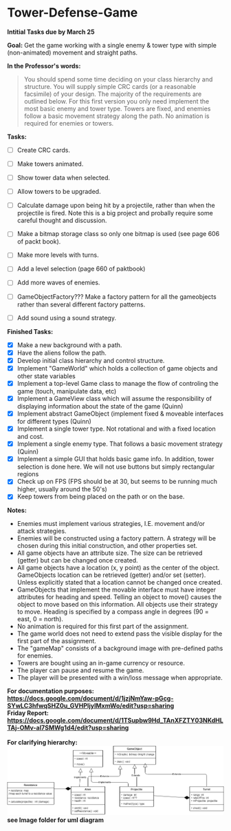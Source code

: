 # Tower-Defense-Game
<b>Intitial Tasks due by March 25</b>

<b>Goal:</b> Get the game working with a single enemy & tower type with simple (non-animated) movement and straight paths.
 
<b>In the Professor's words:</b>
> You should spend some time deciding on your class hierarchy and structure. You will supply
simple CRC cards (or a reasonable facsimile) of your design. The majority of the
requirements are outlined below. For this first version you only need implement the most
basic enemy and tower type. Towers are fixed, and enemies follow a basic movement
strategy along the path. No animation is required for enemies or towers.

<b>Tasks:</b>
* [ ] Create CRC cards.
* [ ] Make towers animated.
* [ ] Show tower data when selected.
* [ ] Allow towers to be upgraded.
* [ ] Calculate damage upon being hit by a projectile, rather than when the projectile is fired. Note this is a big project and probally require some careful thought and discussion.
* [ ] Make a bitmap storage class so only one bitmap is used (see page 606 of packt book).
* [ ] Make more levels with turns.
* [ ] Add a level selection (page 660 of paktbook)
* [ ] Add more waves of enemies.
* [ ] GameObjectFactory??? Make a factory pattern for all the gameobjects rather than several different factory patterns.
* [ ] Add sound using a sound strategy.


<b>Finished Tasks:</b>
* [x] Make a new background with a path.
* [x] Have the aliens follow the path.
* [x] Develop initial class hierarchy and control structure.
* [x] Implement "GameWorld" which holds a collection of game objects and other state variables
* [x] Implement a top-level Game class to manage the flow of controling the game (touch, manipulate data, etc)
* [x] Implement a GameView class which will assume the responsibility of displaying information about the state of the game (Quinn)
* [x] Implement abstract GameObject (implement fixed & moveable interfaces for different types (Quinn)
* [x] Implement a single tower type. Not rotational and with a fixed location and cost.
* [x] Implement a single enemy type. That follows a basic movement strategy (Quinn)
* [x] Implement a simple GUI that holds basic game info. In addition, tower selection is done here. We will not use buttons but simply rectangular regions<br/>
* [x] Check up on FPS (FPS should be at 30, but seems to be running much higher, usually around the 50's)
* [x] Keep towers from being placed on the path or on the base.

<b>Notes:</b>
* Enemies must implement various strategies, I.E. movement and/or attack strategies.
* Enemies will be constructed using a factory pattern. A strategy will be chosen during this initial construction, and other properties set.
* All game objects have an attribute size. The size can be retrieved (getter) but can be changed once created.
* All game objects have a location (x, y point) as the center of the object. GameObjects location can be retrieved (getter) and/or set (setter). Unless explicitly stated that a location cannot be changed once created.
* GameObjects that implement the movable interface must have integer attributes for heading and speed. Telling an object to move() causes the object to move based on this information. All objects use their strategy to move. Heading is specified by a compass angle in degrees (90 = east, 0 = north).
* No animation is required for this first part of the assignment.
* The game world does not need to extend pass the visible display for the first part of the assignment.
* The "gameMap" consists of a background image with pre-defined paths for enemies.
* Towers are bought using an in-game currency or resource.
* The player can pause and resume the game.
* The player will be presented with a win/loss message when appropriate.

<b>For documentation purposes:<b></br>
https://docs.google.com/document/d/1jzjNmYaw-pGcg-SYwLC3hfwqSHZ0u_GVHPIjyIMxmWo/edit?usp=sharing
</br>
<b>Friday Report:<b></br>
https://docs.google.com/document/d/1TSupbw9Hd_TAnXFZTY03NKdHLTAj-OMv-aI7SMWg1d4/edit?usp=sharing
 </br>
 </br>
 <b>For clarifying hierarchy:<b></br>
![](Images/tower.png)</br>
see Image folder for uml diagram
